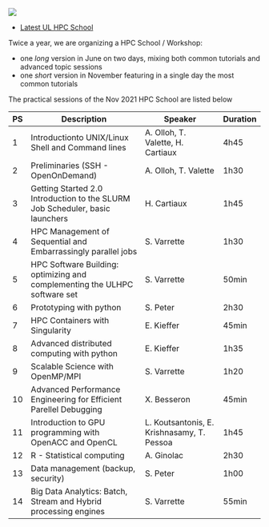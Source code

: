 [![](https://hpc.uni.lu/assets/hpc-school/2021/11/logo_hpc-shool2021.png)](https://hpc.uni.lu/education/hpcschool/)

* [Latest UL HPC School](https://hpc.uni.lu/education/hpcschool#program)

Twice a year, we are organizing a HPC School / Workshop:

* one _long_ version in June on two days, mixing both common tutorials and advanced topic sessions
* one _short_ version in November featuring in a single day the most common tutorials

The practical sessions of the Nov 2021 HPC School are listed below


| PS | Description                                                                  | Speaker                                    | Duration |
|----|------------------------------------------------------------------------------|--------------------------------------------|----------|
|  1 | Introductionto UNIX/Linux Shell and Command lines                            | A. Olloh, T. Valette, H. Cartiaux          | 4h45     |
|  2 | Preliminaries (SSH - OpenOnDemand)                                           | A. Olloh, T. Valette                       | 1h30     |
|  3 | Getting Started 2.0 Introduction to the SLURM Job Scheduler, basic launchers | H. Cartiaux                                | 1h45     |
|  4 | HPC Management of Sequential and Embarrassingly parallel jobs                | S. Varrette                                | 1h30     |
|  5 | HPC Software Building: optimizing and complementing the ULHPC software set   | S. Varrette                                | 50min    |
|  6 | Prototyping with python                                                      | S. Peter                                   | 2h30     |
|  7 | HPC Containers with Singularity                                              | E. Kieffer                                 | 45min    |
|  8 | Advanced distributed computing with python                                   | E. Kieffer                                 | 1h35     |
|  9 | Scalable Science with OpenMP/MPI                                             | S. Varrette                                | 1h20     |
| 10 | Advanced Performance Engineering for Efficient Parellel Debugging            | X. Besseron                                | 45min    |
| 11 | Introduction to GPU programming with OpenACC and OpenCL                      | L. Koutsantonis, E. Krishnasamy, T. Pessoa | 1h45     |
| 12 | R - Statistical computing                                                    | A. Ginolac                                 | 2h30     |
| 13 | Data management (backup, security)                                           | S. Peter                                   | 1h00     |
| 14 | Big Data Analytics: Batch, Stream and Hybrid processing engines              | S. Varrette                                | 55min    |
